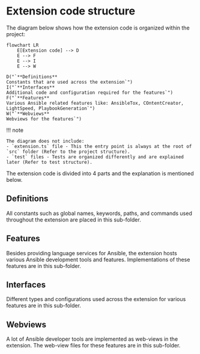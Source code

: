 # Extension code structure

The diagram below shows how the extension code is organized within the project:

```mermaid
flowchart LR
    E[Extension code] --> D
    E --> F
    E --> I
    E --> W

D("`**Definitions**
Constants that are used across the extension`")
I("`**Interfaces**
Additional code and configuration required for the features`")
F("`**Features**
Various Ansible related features like: AnsibleTox, COntentCreator, LightSpeed, PlaybookGeneration`")
W("`**Webviews**
Webviews for the features`")
```

!!! note

    The diagram does not include:
    - `extension.ts` file - This the entry point is always at the root of `src` folder (Refer to the project structure).
    - `test` files - Tests are organized differently and are explained later (Refer to test structure).

The extension code is divided into 4 parts and the explanation is mentioned
below.

## Definitions

All constants such as global names, keywords, paths, and commands used
throughout the extension are placed in this sub-folder.

## Features

Besides providing language services for Ansible, the extension hosts various
Ansible development tools and features. Implementations of these features are in
this sub-folder.

## Interfaces

Different types and configurations used across the extension for various
features are in this sub-folder.

## Webviews

A lot of Ansible developer tools are implemented as web-views in the extension.
The web-view files for these features are in this sub-folder.
